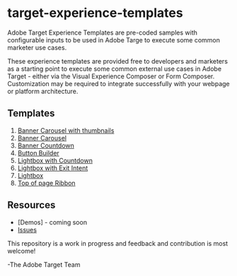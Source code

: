 # target-experience-templates

Adobe Target Experience Templates are pre-coded samples with configurable inputs to be used in Adobe Targe to execute some common  marketer use cases.

These experience templates are provided free to developers and marketers as a starting point to execute some common external use cases in Adobe Target - either via the Visual Experience Composer or Form Composer. Customization may be required to integrate successfully with your webpage or platform architecture.

## Templates
1. [Banner Carousel with thumbnails](https://github.com/Adobe-Marketing-Cloud/target-experience-templates/tree/master/banner-carousel-thumbnails)
2. [Banner Carousel](https://github.com/Adobe-Marketing-Cloud/target-experience-templates/tree/master/banner-carousel)
3. [Banner Countdown](https://github.com/Adobe-Marketing-Cloud/target-experience-templates/tree/master/banner-countdown)
4. [Button Builder](https://github.com/Adobe-Marketing-Cloud/target-experience-templates/tree/master/button) 
5. [Lightbox with Countdown](https://github.com/Adobe-Marketing-Cloud/target-experience-templates/tree/master/lightbox-countdown)
6. [Lightbox with Exit Intent](https://github.com/Adobe-Marketing-Cloud/target-experience-templates/tree/master/lightbox-exit-intent)
7. [Lightbox](https://github.com/Adobe-Marketing-Cloud/target-experience-templates/tree/master/lightbox)
8. [Top of page Ribbon](https://github.com/Adobe-Marketing-Cloud/target-experience-templates/tree/master/ribbon)

## Resources
* [Demos] - coming soon
* [Issues](https://github.com/Adobe-Marketing-Cloud/target-experience-templates/issues)



This repository is a work in progress and feedback and contribution is most welcome!

-The Adobe Target Team 
